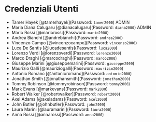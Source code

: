 # Credenziali Utenti

- Tamer Hayek [@tamerhayek](Password: `tamer2000`) ADMIN
- Maria Diana Calugaru [@dianacalugaru](Password: `diana2000`) ADMIN
- Mario Rossi [@mariorossi](Password: `mario2000`)
- Andrea Bianchi [@andrebianchi](Password: `andrea2000`)
- Vincenzo Campo [@vincenzocampo](Password: `vincenzo2000`)
- Luca De Santis [@lucadesantis](Password: `luca2000`)
- Lorenzo Verdi [@lorenzoverdi](Password: `lorenzo2000`)
- Marco Draghi [@marcodraghi](Password: `marco2000`)
- Giuseppe Marini [@giuseppemarini](Password: `giuseppe2000`)
- Maurizio Galli [@mauriziogalli](Password: `maurizio2000`)
- Antonio Romano [@antonioromano](Password: `antonio2000`)
- Jonathan Smith [@jonathansmith](Password: `jonathan2000`)
- Tommy Robinson [@tommyrobinson](Password: `tommy2000`)
- Mark Evans [@markevans](Password: `mark2000`)
- Robert Walker [@robertwalker](Password: `robert2000`)
- Axel Adams [@axeladams](Password: `axel2000`)
- John Butler [@johnbutler](Password: `john2000`)
- Laura Marini [@lauramarini](Password: `laura2000`)
- Anna Rossi [@annarossi](Password: `anna2000`)